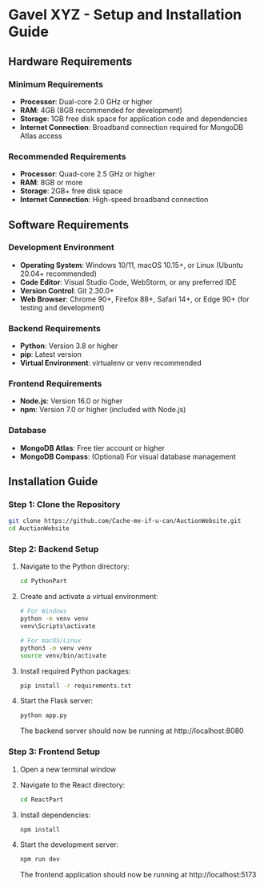 # Gavel XYZ - Setup and Installation Guide

## Hardware Requirements

### Minimum Requirements
- **Processor**: Dual-core 2.0 GHz or higher
- **RAM**: 4GB (8GB recommended for development)
- **Storage**: 1GB free disk space for application code and dependencies
- **Internet Connection**: Broadband connection required for MongoDB Atlas access

### Recommended Requirements
- **Processor**: Quad-core 2.5 GHz or higher
- **RAM**: 8GB or more
- **Storage**: 2GB+ free disk space
- **Internet Connection**: High-speed broadband connection

## Software Requirements

### Development Environment
- **Operating System**: Windows 10/11, macOS 10.15+, or Linux (Ubuntu 20.04+ recommended)
- **Code Editor**: Visual Studio Code, WebStorm, or any preferred IDE
- **Version Control**: Git 2.30.0+
- **Web Browser**: Chrome 90+, Firefox 88+, Safari 14+, or Edge 90+ (for testing and development)

### Backend Requirements
- **Python**: Version 3.8 or higher
- **pip**: Latest version
- **Virtual Environment**: virtualenv or venv recommended

### Frontend Requirements
- **Node.js**: Version 16.0 or higher
- **npm**: Version 7.0 or higher (included with Node.js)

### Database
- **MongoDB Atlas**: Free tier account or higher
- **MongoDB Compass**: (Optional) For visual database management


## Installation Guide

### Step 1: Clone the Repository
```bash
git clone https://github.com/Cache-me-if-u-can/AuctionWebsite.git
cd AuctionWebsite
```

### Step 2: Backend Setup
1. Navigate to the Python directory:
   ```bash
   cd PythonPart
   ```

2. Create and activate a virtual environment:
   ```bash
   # For Windows
   python -m venv venv
   venv\Scripts\activate

   # For macOS/Linux
   python3 -m venv venv
   source venv/bin/activate
   ```

3. Install required Python packages:
   ```bash
   pip install -r requirements.txt
   ```

5. Start the Flask server:
   ```bash
   python app.py
   ```
   The backend server should now be running at http://localhost:8080

### Step 3: Frontend Setup
1. Open a new terminal window
   
2. Navigate to the React directory:
   ```bash
   cd ReactPart
   ```

3. Install dependencies:
   ```bash
   npm install
   ```

4. Start the development server:
   ```bash
   npm run dev
   ```
   The frontend application should now be running at http://localhost:5173
